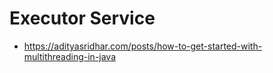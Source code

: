 # Executor Service

- https://adityasridhar.com/posts/how-to-get-started-with-multithreading-in-java
